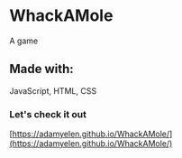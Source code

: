 # WhackAMole
A game

## Made with:
JavaScript, HTML, CSS

### Let's check it out
[https://adamyelen.github.io/WhackAMole/](https://adamyelen.github.io/WhackAMole/)
